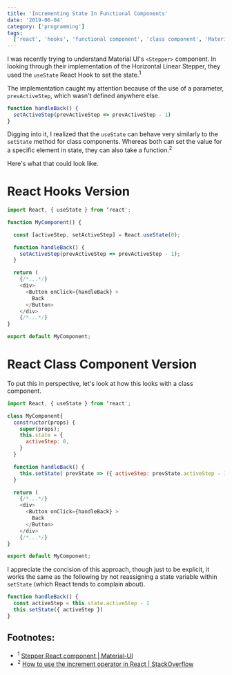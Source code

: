 ```yaml
---
title: 'Incrementing State In Functional Components'
date: '2019-06-04'
category: ['programming']
tags:
  ['react', 'hooks', 'functional component', 'class component', 'MaterialUI']
---
```


I was recently trying to understand Material UI's `<Stepper>` component. In looking through their implementation of the Horizontal Linear Stepper, they used the `useState` React Hook to set the state.<sup>1</sup>

The implementation caught my attention because of the use of a parameter, `prevActiveStep`, which wasn't defined anywhere else.

```javascript
function handleBack() {
  setActiveStep(prevActiveStep => prevActiveStep - 1)
}
```

Digging into it, I realized that the `useState` can behave very similarly to the `setState` method for class components. Whereas both can set the value for a specific element in state, they can also take a function.<sup>2</sup>

Here's what that could look like.

# React Hooks Version

```javascript
import React, { useState } from ‘react';

function MyComponent() {

  const [activeStep, setActiveStep] = React.useState(0);

  function handleBack() {
    setActiveStep(prevActiveStep => prevActiveStep - 1);
  }

  return (
    {/*...*/}
    <div>
      <Button onClick={handleBack} >
        Back
      </Button>
    </div>
    {/*...*/}
}

export default MyComponent;

```

# React Class Component Version

To put this in perspective, let's look at how this looks with a class component.

```javascript
import React, { useState } from ‘react';

class MyComponent{
  constructor(props) {
    super(props);
    this.state = {
      activeStep: 0,
    }
  }

  function handleBack() {
    this.setState( prevState => ({ activeStep: prevState.activeStep - 1});
  }

  return (
    {/*...*/}
    <div>
      <Button onClick={handleBack} >
        Back
      </Button>
    </div>
    {/*...*/}
}

export default MyComponent;
```

I appreciate the concision of this approach, though just to be explicit, it works the same as the following by not reassigning a state variable within `setState` (which React tends to complain about).

```javascript
function handleBack() {
  const activeStep = this.state.activeStep - 1
  this.setState({ activeStep })
}
```

## Footnotes:

- <sup>1</sup> [Stepper React component | Material-UI](https://material-ui.com/components/steppers/#horizontal-linear)
- <sup>2</sup> [How to use the increment operator in React | StackOverflow](https://stackoverflow.com/questions/39316376/how-to-use-the-increment-operator-in-react) <br/>
